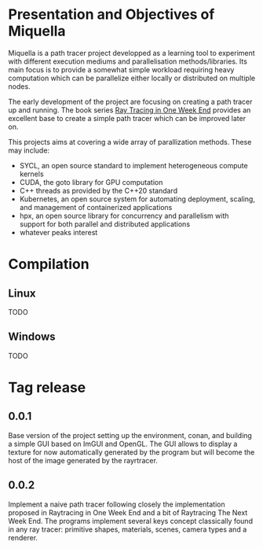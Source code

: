 # Presentation and Objectives of Miquella

Miquella is a path tracer project developped as a learning tool to experiment with different execution mediums 
and parallelisation methods/libraries. Its main focus is to provide a somewhat simple workload requiring heavy 
computation which can be parallelize either locally or distributed on multiple nodes. 

The early development of the project are focusing on creating a path tracer up and running. The book series [Ray Tracing in One Week End](https://github.com/RayTracing/raytracing.github.io)
provides an excellent base to create a simple path tracer which can be improved later on.

This projects aims at covering a wide array of parallization methods. These may include:
* SYCL, an open source standard to implement heterogeneous compute kernels
* CUDA, the goto library for GPU computation
* C++ threads as provided by the C++20 standard
* Kubernetes, an open source system for automating deployment, scaling, and management of containerized applications
* hpx, an open source library for concurrency and parallelism with support for both parallel and distributed applications
* whatever peaks interest 


# Compilation

## Linux

TODO

## Windows 

TODO

# Tag release

## 0.0.1

Base version of the project setting up the environment, conan, and building a simple GUI based on ImGUI and OpenGL. 
The GUI allows to display a texture for now automatically generated by the program but will become the host of the image 
generated by the rayrtracer.

## 0.0.2

Implement a naive path tracer following closely the implementation proposed in Raytracing in One Week End and a bit of 
Raytracing The Next Week End. The programs implement several keys concept classically found in any ray tracer: primitive shapes,
materials, scenes, camera types and a renderer. 
